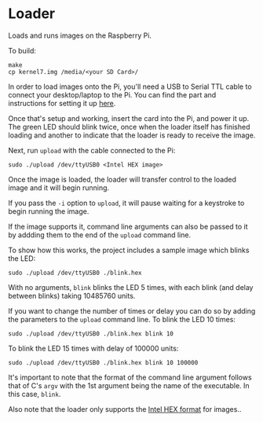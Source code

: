 # Loader
Loads and runs images on the Raspberry Pi.

To build:
```
make
cp kernel7.img /media/<your SD Card>/
```

In order to load images onto the Pi, you'll need a USB to Serial TTL cable to connect your desktop/laptop to the Pi.  You can find the part and instructions 
for setting it up [here](https://www.adafruit.com/product/954).

Once that's setup and working, insert the card into the Pi, and power it up.  The green LED should blink twice, once when the loader itself has finished loading and another to indicate that the loader is ready to receive the image.

Next, run ```upload``` with the cable connected to the Pi:
```
sudo ./upload /dev/ttyUSB0 <Intel HEX image> 
```
Once the image is loaded, the loader will transfer control to the loaded image and it will begin running.

If you pass the ```-i``` option to ```upload```, it will pause waiting for a keystroke to begin running the image.

If the image supports it, command line arguments can also be passed to it by addding them to the end of the ```upload``` command line.

To show how this works, the project includes a sample image which blinks the LED:
```
sudo ./upload /dev/ttyUSB0 ./blink.hex
```
With no arguments, ```blink``` blinks the LED 5 times, with each blink (and delay between blinks) taking 10485760 units.

If you want to change the number of times or delay you can do so by adding the parameters to the ```upload``` command line.  To blink the LED 10 times:

```
sudo ./upload /dev/ttyUSB0 ./blink.hex blink 10
```
To blink the LED 15 times with delay of 100000 units:
```
sudo ./upload /dev/ttyUSB0 ./blink.hex blink 10 100000
```
It's important to note that the format of the command line argument follows that of C's ```argv``` with the 1st argument being the name of the executable.  In this case, ```blink```.

Also note that the loader only supports the [Intel HEX format](https://en.wikipedia.org/wiki/Intel_HEX) for images..



